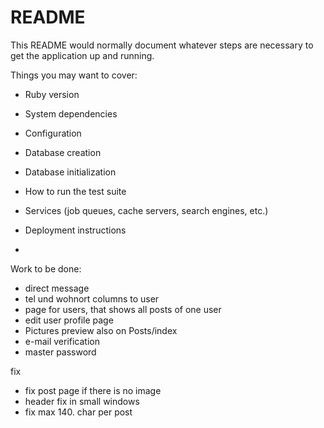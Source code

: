 # README

This README would normally document whatever steps are necessary to get the
application up and running.

Things you may want to cover:

* Ruby version

* System dependencies

* Configuration

* Database creation

* Database initialization

* How to run the test suite

* Services (job queues, cache servers, search engines, etc.)

* Deployment instructions

* 

Work to be done:

- direct message
- tel und wohnort columns to user
- page for users, that shows all posts of one user
- edit user profile page
- Pictures preview also on Posts/index
- e-mail verification
- master password

fix
- fix post page if there is no image
- header fix in small windows
- fix max 140. char per post


